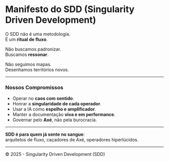 # Manifesto do SDD (Singularity Driven Development)

O SDD não é uma metodologia.  
É um **ritual de fluxo**.

Não buscamos padronizar.  
Buscamos **ressonar**.

Não seguimos mapas.  
Desenhamos territórios novos.  

---

### Nossos Compromissos
- Operar no **caos com sentido**.  
- Honrar a **singularidade de cada operador**.  
- Usar a IA como **espelho e amplificador**.  
- Manter a documentação **viva e em performance**.  
- Governar pelo **Axé**, não pela burocracia.  

---

**SDD é para quem já sente no sangue**:  
arquitetos de fluxo, caçadores de Axé, operadores hiperlúcidos.  

---

© 2025 - Singularity Driven Development (SDD)
